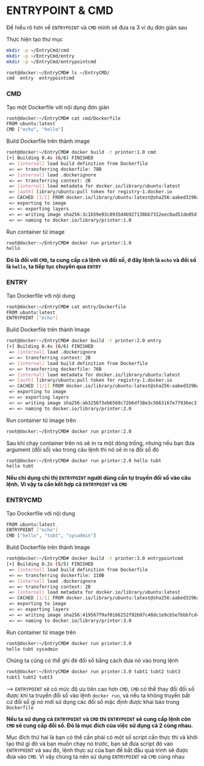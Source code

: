 # ENTRYPOINT & CMD

Để hiểu rõ hơn về `ENTRYPOINT` và `CMD` mình sẽ đưa ra 3 ví dụ đơn giản sau

Thực hiện tạo thư mục

```sh
mkdir -p ~/EntryCmd/cmd 
mkdir -p ~/EntryCmd/entry 
mkdir -p ~/EntryCmd/entrypointcmd
```

```sh
root@docker:~/EntryCMD# ls ~/EntryCMD/
cmd  entry  entrypointcmd
```

### CMD

Tạo một Dockerfile với nội dụng đơn giản

```sh
root@docker:~/EntryCMD# cat cmd/Dockerfile 
FROM ubuntu:latest
CMD ["echo", "hello"]
```

Build Dockerfile trên thành image

```sh
root@docker:~/EntryCMD# docker build -t printer:1.0 cmd
[+] Building 0.4s (6/6) FINISHED                                                                                       docker:default
 => [internal] load build definition from Dockerfile                                                                             0.0s
 => => transferring dockerfile: 78B                                                                                              0.0s
 => [internal] load .dockerignore                                                                                                0.0s
 => => transferring context: 2B                                                                                                  0.0s
 => [internal] load metadata for docker.io/library/ubuntu:latest                                                                 0.3s
 => [auth] library/ubuntu:pull token for registry-1.docker.io                                                                    0.0s
 => CACHED [1/1] FROM docker.io/library/ubuntu:latest@sha256:aabed3296a3d45cede1dc866a24476c4d7e093aa806263c27ddaadbdce3c1054    0.0s
 => exporting to image                                                                                                           0.0s
 => => exporting layers                                                                                                          0.0s
 => => writing image sha256:3c1b59e93c8935d4b927130bb7312eec0ad51de05d16c9c7e405c3bbf590c3bb                                     0.0s
 => => naming to docker.io/library/printer:1.0                                                                                   0.0s
```

Run container từ image

```sh
root@docker:~/EntryCMD# docker run printer:1.0
hello
```

**Đó là đối với `CMD`, ta cung cấp cả lệnh và đối số, ở đây lệnh là `echo` và đối số là `hello`, ta tiếp tục chuyển qua `ENTRY`**

### ENTRY

Tạo Dockerfile với nội dung

```sh
root@docker:~/EntryCMD# cat entry/Dockerfile 
FROM ubuntu:latest
ENTRYPOINT ["echo"]
```

Build Dockerfile trên thành Image

```sh
root@docker:~/EntryCMD# docker build -t printer:2.0 entry
[+] Building 0.4s (6/6) FINISHED                                                                                       docker:default
 => [internal] load .dockerignore                                                                                                0.0s
 => => transferring context: 2B                                                                                                  0.0s
 => [internal] load build definition from Dockerfile                                                                             0.0s
 => => transferring dockerfile: 76B                                                                                              0.0s
 => [internal] load metadata for docker.io/library/ubuntu:latest                                                                 0.3s
 => [auth] library/ubuntu:pull token for registry-1.docker.io                                                                    0.0s
 => CACHED [1/1] FROM docker.io/library/ubuntu:latest@sha256:aabed3296a3d45cede1dc866a24476c4d7e093aa806263c27ddaadbdce3c1054    0.0s
 => exporting to image                                                                                                           0.0s
 => => exporting layers                                                                                                          0.0s
 => => writing image sha256:ab3256f3eb6569c72b6df38e3c5663167e77936ec3f3624cf031db287528d793                                     0.0s
 => => naming to docker.io/library/printer:2.0                                                                                   0.0s
```

Run container từ image trên

```sh
root@docker:~/EntryCMD# docker run printer:2.0

```

Sau khi chạy container trên nó sẽ in ra một dòng trống, nhưng nếu bạn đưa argument (đối số) vào trong câu lệnh thì nó sẽ in ra đối số đó

```sh
root@docker:~/EntryCMD# docker run printer:2.0 hello tubt
hello tubt
```

**Nếu chỉ dụng chỉ thị `ENTRYPOINT` người dùng cần tự truyền đối số vào câu lệnh. Vì vậy ta cần kết hợp cả `ENTRYPOINT` và `CMD`**

### ENTRYCMD

Tạo Dockerfile với nội dung

```sh
FROM ubuntu:latest
ENTRYPOINT ["echo"]
CMD ["hello", "tubt", "sysadmin"]
```

Build Dockerfile trên thành Image

```sh
root@docker:~/EntryCMD# docker build -t printer:3.0 entrypointcmd
[+] Building 0.2s (5/5) FINISHED                                                                                       docker:default
 => [internal] load build definition from Dockerfile                                                                             0.0s
 => => transferring dockerfile: 110B                                                                                             0.0s
 => [internal] load .dockerignore                                                                                                0.0s
 => => transferring context: 2B                                                                                                  0.0s
 => [internal] load metadata for docker.io/library/ubuntu:latest                                                                 0.2s
 => CACHED [1/1] FROM docker.io/library/ubuntu:latest@sha256:aabed3296a3d45cede1dc866a24476c4d7e093aa806263c27ddaadbdce3c1054    0.0s
 => exporting to image                                                                                                           0.0s
 => => exporting layers                                                                                                          0.0s
 => => writing image sha256:419567f9af0166252f92b97c48dc1e9cb5e7bbbfcd48eb3dcf6363d7e345737e                                     0.0s
 => => naming to docker.io/library/printer:3.0                                                                                   0.0s
```

Run container từ image trên

```sh
root@docker:~/EntryCMD# docker run printer:3.0 
hello tubt sysadmin
```

Chúng ta cũng có thể ghi đè đối số bằng cách đưa nó vào trong lệnh

```sh
root@docker:~/EntryCMD# docker run printer:3.0 tubt1 tubt2 tubt3
tubt1 tubt2 tubt3
```

--> `ENTRYPOINT` sẽ có mức độ ưu tiên cao hơn `CMD`, `CMD` có thể thay đổi đối số được khi ta truyền đối số vào lệnh `docker run`, và nếu ta không truyền bất cứ đối số gì nó mới sử dụng các đối số mặc định được khai báo trong `Dockerfile`

**Nếu ta sử dụng cả `ENTRYPOINT` và `CMD` thì `ENTRYPOINT` sẽ cung cấp lệnh còn `CMD` sẽ cung cấp đối số. Đó là mục đích của việc sử dụng cả 2 cùng nhau.**

Mục đích thứ hai là bạn có thể cần phải có một số script cần thực thi và khởi tạo thứ gì đó và bạn muốn chạy nó trước, bạn sẽ đưa script đó vào `ENTRYPOINT` và sau đó, lệnh thực sự của bạn để bắt đầu quá trình sẽ được đưa vào `CMD`. Vì vậy chúng ta nên sử dụng `ENTRYPOINT` và `CMD` cùng nhau